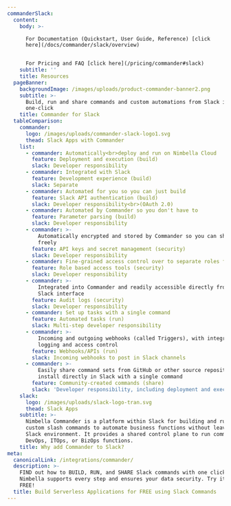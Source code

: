 ```yaml
---
commanderSlack:
  content:
    body: >-

      For Documentation (Quickstart, User Guide, Reference) [click
      here](/docs/commander/slack/overview)


      For Pricing and FAQ [click here](/pricing/commander#slack)
    subtitle: ''
    title: Resources
  pageBanner:
    backgroundImage: /images/uploads/product-commander-banner2.png
    subtitle: >-
      Build, run and share commands and custom automations from Slack in
      one-click
    title: Commander for Slack
  tableComparison:
    commander:
      logo: /images/uploads/commander-slack-logo1.svg
      thead: Slack Apps with Commander
    list:
      - commander: Automatically<br>deploy and run on Nimbella Cloud
        feature: Deployment and execution (build)
        slack: Developer responsibility
      - commander: Integrated with Slack
        feature: Development experience (build)
        slack: Separate
      - commander: Automated for you so you can just build
        feature: Slack API authentication (build)
        slack: Developer responsibility<br>(OAuth 2.0)
      - commander: Automated by Commander so you don't have to
        feature: Parameter parsing (build)
        slack: Developer responsibility
      - commander: >-
          Automatically encrypted and stored by Commander so you can share code
          freely
        feature: API keys and secret management (security)
        slack: Developer responsibility
      - commander: Fine-grained access control over to separate roles for your team
        feature: Role based access tools (security)
        slack: Developer responsibility
      - commander: >-
          Integrated into Commander and readily accessible directly from your
          Slack interface
        feature: Audit logs (security)
        slack: Developer responsibility
      - commander: Set up tasks with a single command
        feature: Automated tasks (run)
        slack: Multi-step developer responsibility
      - commander: >-
          Incoming and outgoing webhooks (called Triggers), with integrated
          logging and access control
        feature: Webhooks/APIs (run)
        slack: Incoming webhooks to post in Slack channels
      - commander: >-
          Easily share command sets from GitHub or other source repositories,
          install directly in Slack with a single command
        feature: Community-created commands (share)
        slack: 'Developer responsibility, including deployment and execution'
    slack:
      logo: /images/uploads/slack-logo-tran.svg
      thead: Slack Apps
    subtitle: >-
      Nimbella Commander is a platform within Slack for building and running
      custom slash commands to automate business functions without leaving the
      Slack environment. It provides a shared control plane to run common
      DevOps, ITOps, or BizOps functions.
    title: Why add Commander to Slack?
meta:
  canonicalLink: /integrations/commander/
  description: >-
    FIND out how to BUILD, RUN, and SHARE Slack commands with one click.
    Nimbella supports every step and ensures your data security. Try it now for
    FREE!
  title: Build Serverless Applications for FREE using Slack Commands
---
```


